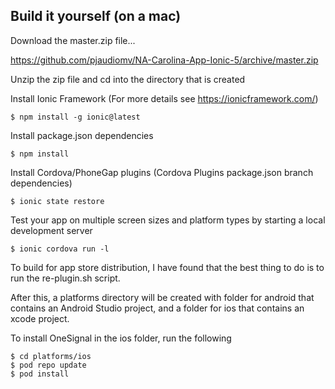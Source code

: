 ## Build it yourself (on a mac)

Download the master.zip file...

https://github.com/pjaudiomv/NA-Carolina-App-Ionic-5/archive/master.zip

Unzip the zip file and cd into the directory that is created

Install Ionic Framework (For more details see https://ionicframework.com/)
```
$ npm install -g ionic@latest
```
Install package.json dependencies
```
$ npm install
```
Install Cordova/PhoneGap plugins (Cordova Plugins package.json branch dependencies)
```
$ ionic state restore
```
Test your app on multiple screen sizes and platform types by starting a local development server
```
$ ionic cordova run -l
```
To build for app store distribution, I have found that the best thing to do is to run the re-plugin.sh script.

After this, a platforms directory will be created with folder for android that contains an Android Studio project, and a folder for ios that contains an xcode project.

To install OneSignal in the ios folder, run the following

```
$ cd platforms/ios
$ pod repo update
$ pod install
```
